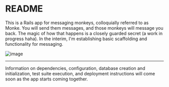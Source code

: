 # README
This is a Rails app for messaging monkeys, colloquially referred to as Monke. You will send them messages, and those monkeys will message you back. The magic of how that happens is a closely guarded secret (a work in progress haha). In the interim, I'm establishing basic scaffolding and functionality for messaging.

![image](https://user-images.githubusercontent.com/50963144/136717555-e35ff333-b79f-48ca-9364-2a6d4f6c5154.png)
  
  
---------------------------------------------------------------------------  

Information on dependencies, configuration, database creation and initialization, test suite execution, and deployment instructions will come soon as the app starts coming together.
